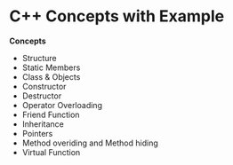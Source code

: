 # C++ Concepts with Example  

**Concepts**

- Structure
- Static Members
- Class & Objects
- Constructor
- Destructor
- Operator Overloading
- Friend Function
- Inheritance
- Pointers
- Method overiding and Method hiding
- Virtual Function